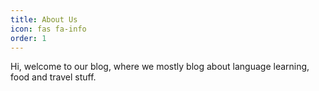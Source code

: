 ```yaml
---
title: About Us
icon: fas fa-info
order: 1
---
```


Hi, welcome to our blog, where we mostly blog about language learning, food and travel stuff.